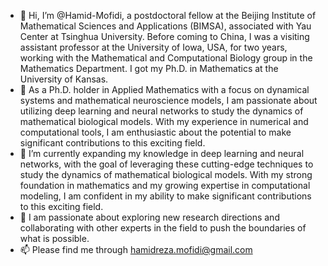 - 👋 Hi, I’m @Hamid-Mofidi, a postdoctoral fellow at the Beijing Institute of Mathematical Sciences and Applications (BIMSA), associated with Yau Center at Tsinghua University. Before coming to China, I was a visiting assistant professor at the University of Iowa, USA, for two years, working with the Mathematical and Computational Biology group in the Mathematics Department. I got my Ph.D. in Mathematics at the University of Kansas.
- 👀 As a Ph.D. holder in Applied Mathematics with a focus on dynamical systems and mathematical neuroscience models, I am passionate about utilizing deep learning and neural networks to study the dynamics of mathematical biological models. With my experience in numerical and computational tools, I am enthusiastic about the potential to make significant contributions to this exciting field. 
- 🌱 I’m currently expanding my knowledge in deep learning and neural networks, with the goal of leveraging these cutting-edge techniques to study the dynamics of mathematical biological models. With my strong foundation in mathematics and my growing expertise in computational modeling, I am confident in my ability to make significant contributions to this exciting field.
- 💞️ I am passionate about exploring new research directions and collaborating with other experts in the field to push the boundaries of what is possible.
- 📫 Please find me through hamidreza.mofidi@gmail.com

<!---
Hamid-Mofidi/Hamid-Mofidi is a ✨ special ✨ repository because its `README.md` (this file) appears on your GitHub profile.
You can click the Preview link to take a look at your changes.
--->
